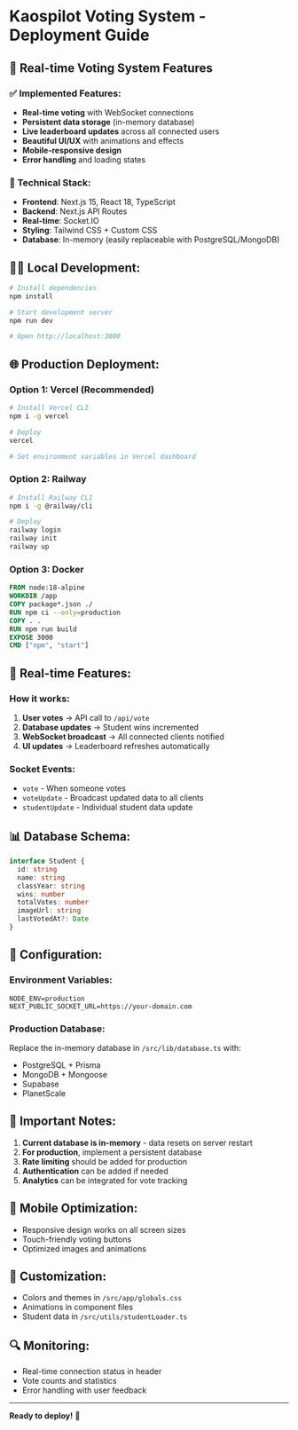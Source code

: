 # Kaospilot Voting System - Deployment Guide

## 🚀 Real-time Voting System Features

### ✅ **Implemented Features:**
- **Real-time voting** with WebSocket connections
- **Persistent data storage** (in-memory database)
- **Live leaderboard updates** across all connected users
- **Beautiful UI/UX** with animations and effects
- **Mobile-responsive design**
- **Error handling** and loading states

### 🔧 **Technical Stack:**
- **Frontend**: Next.js 15, React 18, TypeScript
- **Backend**: Next.js API Routes
- **Real-time**: Socket.IO
- **Styling**: Tailwind CSS + Custom CSS
- **Database**: In-memory (easily replaceable with PostgreSQL/MongoDB)

## 🏃‍♂️ **Local Development:**

```bash
# Install dependencies
npm install

# Start development server
npm run dev

# Open http://localhost:3000
```

## 🌐 **Production Deployment:**

### **Option 1: Vercel (Recommended)**
```bash
# Install Vercel CLI
npm i -g vercel

# Deploy
vercel

# Set environment variables in Vercel dashboard
```

### **Option 2: Railway**
```bash
# Install Railway CLI
npm i -g @railway/cli

# Deploy
railway login
railway init
railway up
```

### **Option 3: Docker**
```dockerfile
FROM node:18-alpine
WORKDIR /app
COPY package*.json ./
RUN npm ci --only=production
COPY . .
RUN npm run build
EXPOSE 3000
CMD ["npm", "start"]
```

## 🔄 **Real-time Features:**

### **How it works:**
1. **User votes** → API call to `/api/vote`
2. **Database updates** → Student wins incremented
3. **WebSocket broadcast** → All connected clients notified
4. **UI updates** → Leaderboard refreshes automatically

### **Socket Events:**
- `vote` - When someone votes
- `voteUpdate` - Broadcast updated data to all clients
- `studentUpdate` - Individual student data update

## 📊 **Database Schema:**

```typescript
interface Student {
  id: string
  name: string
  classYear: string
  wins: number
  totalVotes: number
  imageUrl: string
  lastVotedAt?: Date
}
```

## 🔧 **Configuration:**

### **Environment Variables:**
```env
NODE_ENV=production
NEXT_PUBLIC_SOCKET_URL=https://your-domain.com
```

### **Production Database:**
Replace the in-memory database in `/src/lib/database.ts` with:
- PostgreSQL + Prisma
- MongoDB + Mongoose
- Supabase
- PlanetScale

## 🚨 **Important Notes:**

1. **Current database is in-memory** - data resets on server restart
2. **For production**, implement a persistent database
3. **Rate limiting** should be added for production
4. **Authentication** can be added if needed
5. **Analytics** can be integrated for vote tracking

## 📱 **Mobile Optimization:**
- Responsive design works on all screen sizes
- Touch-friendly voting buttons
- Optimized images and animations

## 🎨 **Customization:**
- Colors and themes in `/src/app/globals.css`
- Animations in component files
- Student data in `/src/utils/studentLoader.ts`

## 🔍 **Monitoring:**
- Real-time connection status in header
- Vote counts and statistics
- Error handling with user feedback

---

**Ready to deploy!** 🎉
